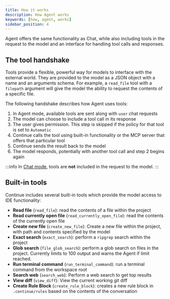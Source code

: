 ```yaml
---
title: How it works
description: How Agent works
keywords: [how, agent, works]
sidebar_position: 4
---
```


Agent offers the same functionality as Chat, while also including tools in the request to the model and an interface for handling tool calls and responses.

## The tool handshake

Tools provide a flexible, powerful way for models to interface with the external world. They are provided to the model as a JSON object with a name and an arguments schema. For example, a `read_file` tool with a `filepath` argument will give the model the ability to request the contents of a specific file.

The following handshake describes how Agent uses tools:

1. In Agent mode, available tools are sent along with `user` chat requests
2. The model can choose to include a tool call in its response
3. The user gives permission. This step is skipped if the policy for that tool is set to `Automatic`
4. Continue calls the tool using built-in functionality or the MCP server that offers that particular tool
5. Continue sends the result back to the model
6. The model responds, potentially with another tool call and step 2 begins again

:::info
In [Chat mode](../chat/how-to-use-it.md), tools are **not** included in the request to the model.
:::

## Built-in tools

Continue includes several built-in tools which provide the model access to IDE functionality:

- **Read file** (`read_file`): read the contents of a file within the project
- **Read currently open file** (`read_currently_open_file`): read the contents of the currently open file
- **Create new file** (`create_new_file`): Create a new file within the project, with path and contents specified by the model
- **Exact search** (`exact_search`): perform a `ripgrep` search within the project
- **Glob search** (`file_glob_search`): perform a glob search on files in the project. Currently limits to 100 output and warns the Agent if limit reached.
- **Run terminal command** (`run_terminal_command`): run a terminal command from the workspace root
- **Search web** (`search_web`): Perform a web search to get top results
- **View diff** (`view_diff`): View the current working git diff
- **Create Rule Block** (`create_rule_block`): creates a new rule block in `.continue/rules` based on the contents of the conversation

